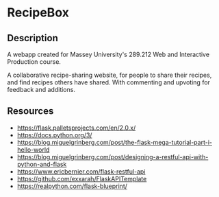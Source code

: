 # RecipeBox

## Description

A webapp created for Massey University's 289.212 Web and Interactive Production course.

A collaborative recipe-sharing website, for people to share  their recipes, and find recipes others have shared. With commenting and upvoting for feedback and additions.

## Resources
- https://flask.palletsprojects.com/en/2.0.x/
- https://docs.python.org/3/
- https://blog.miguelgrinberg.com/post/the-flask-mega-tutorial-part-i-hello-world
- https://blog.miguelgrinberg.com/post/designing-a-restful-api-with-python-and-flask
- https://www.ericbernier.com/flask-restful-api
- https://github.com/exxarah/FlaskAPITemplate
- https://realpython.com/flask-blueprint/
